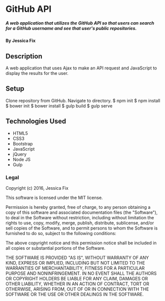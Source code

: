 # GitHub API
##### A web application that utilizes the GitHub API so that users can search for a GitHub username and see that user's public repositories.

#### By Jessica Fix

## Description
A web application that uses Ajax to make an API request and JavaScript to display the results for the user.


## Setup

Clone repository from GitHub.
Navigate to directory.
$ npm init
$ npm install
$ bower init
$ bower install
$ gulp build
$ gulp serve


## Technologies Used

* HTML5
* CSS3
* Bootstrap
* JavaScript
* jQuery
* Node JS
* Gulp

### Legal

Copyright (c) 2016, Jessica Fix

This software is licensed under the MIT license.

Permission is hereby granted, free of charge, to any person obtaining a copy of this software and associated documentation files (the "Software"), to deal in the Software without restriction, including without limitation the rights to use, copy, modify, merge, publish, distribute, sublicense, and/or sell copies of the Software, and to permit persons to whom the Software is furnished to do so, subject to the following conditions:

The above copyright notice and this permission notice shall be included in all copies or substantial portions of the Software.

THE SOFTWARE IS PROVIDED "AS IS", WITHOUT WARRANTY OF ANY KIND, EXPRESS OR IMPLIED, INCLUDING BUT NOT LIMITED TO THE WARRANTIES OF MERCHANTABILITY, FITNESS FOR A PARTICULAR PURPOSE AND NONINFRINGEMENT. IN NO EVENT SHALL THE AUTHORS OR COPYRIGHT HOLDERS BE LIABLE FOR ANY CLAIM, DAMAGES OR OTHER LIABILITY, WHETHER IN AN ACTION OF CONTRACT, TORT OR OTHERWISE, ARISING FROM, OUT OF OR IN CONNECTION WITH THE SOFTWARE OR THE USE OR OTHER DEALINGS IN THE SOFTWARE.

